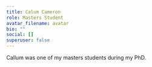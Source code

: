 ```yaml
---
title: Calum Cameron
role: Masters Student
avatar_filename: avatar
bio: ""
social: []
superuser: false
---
```

Callum was one of my masters students during my PhD.